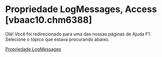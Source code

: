 
# Propriedade LogMessages, Access [vbaac10.chm6388]

Olá! Você foi redirecionado para uma das nossas páginas de Ajuda F1. Selecione o tópico que estava procurando abaixo.

[Propriedade LogMessages](http://msdn.microsoft.com/library/848f215b-50aa-22f4-264c-ff7d00347aa7%28Office.15%29.aspx)
